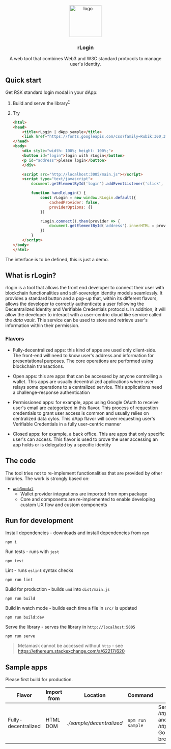 <p align="middle">
    <img src="https://www.rifos.org/assets/img/logo.svg" alt="logo" height="100" >
</p>
<h3 align="middle">rLogin</h3>
<p align="middle">
    A web tool that combines Web3 and W3C standard protocols to manage user's identity.
</p>

## Quick start

Get RSK standard login modal in your dApp:

1. Build and serve the library<sup><a href="#run-for-development">*</a></sup>
2. Try

    ```html
    <html>
    <head>
        <title>rLogin | dApp sample</title>
        <link href="https://fonts.googleapis.com/css?family=Rubik:300,300i,400,400i,500,500i,700,700i,900,900i&amp;display=swap" rel="stylesheet">
    </head>
    <body>
        <div style="width: 100%; height: 100%;">
        <button id="login">login with rLogin</button>
        <p id="address">please login</button>
        </div>

        <script src="http://localhost:3005/main.js"></script>
        <script type="text/javascript">
            document.getElementById('login').addEventListener('click', handleLogin);

            function handleLogin() {
                const rLogin = new window.RLogin.default({
                    cachedProvider: false,
                    providerOptions: {}
                })

                rLogin.connect().then(provider => {
                    document.getElementById('address').innerHTML = provider.selectedAddress
                })
            }
        </script>
    </body>
    </html>
    ```

The interface is to be defined, this is just a demo.

## What is rLogin?

rlogin is a tool that allows the front end developer to connect their user with blockchain functionalities and self-sovereign identity models seamlessly. It provides a standard button and a pop-up that, within its different flavors, allows the developer to correctly authenticate a user following the Decentralized Identity and Verifiable Credentials protocols. In addition, it will allow the developer to interact with a user-centric cloud like service called the _data vault_. This service can be used to store and retrieve user's information within their permission.

### Flavors

- Fully-decentralized apps: this kind of apps are used only client-side. The front-end will need to know user's address and information for presentational purposes. The core operations are performed using blockchain transactions.

- Open apps: this are apps that can be accessed by anyone controlling a wallet. This apps are usually decentralized applications where user relays some operations to a centralized service. This applications need a challenge-response authentication

- Permissioned apps: for example, apps using Google OAuth to receive user's email are categorized in this flavor. This process of requestion credentials to grant user access is common and usually relies on centralized data cylos. This dApp flavor will cover requesting user's Verifiable Credentials in a fully user-centric manner

- Closed apps: for example, a back office. This are apps that only specific user's can access. This flavor is used to prove the user accessing an app holds or is delegated by a specific identity

## The code

The tool tries not to re-implement functionalities that are provided by other libraries. The work is strongly based on:

- [`web3modal`](https://github.com/web3Modal/web3modal/)
    - Wallet provider integrations are imported from npm package
    - Core and components are re-implemented to enable developing custom UX flow and custom components

## Run for development

Install dependencies - downloads and install dependencies from `npm`

```
npm i
```

Run tests - runs with `jest`

```
npm test
```

Lint - runs `eslint` syntax checks

```
npm run lint
```

Build for production - builds `umd` into `dist/main.js`

```
npm run build
```

Build in watch mode - builds each time a file in `src/` is updated

```
npm run build:dev
```

Serve the library - serves the library in `http://localhost:5005`

```
npm run serve
```

> Metamask cannot be accessed without `http` - see https://ethereum.stackexchange.com/a/62217/620

## Sample apps

Please first build for production.

| Flavor | Import from | Location | Command |  |
| - | - | - | - | - |
| Fully-decentralized | HTML DOM | _./sample/decentralized_ | `npm run sample` | Serves the library in _http://localhost:3006_ and a dApp in _http://localhost:3006_. Go to _3006_ with your browser |
